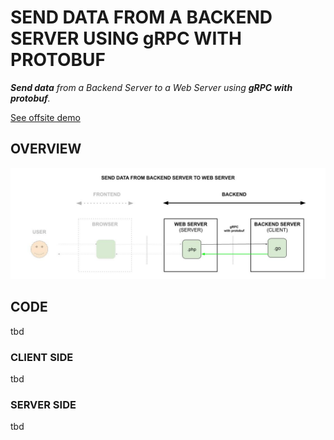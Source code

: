 # SEND DATA FROM A BACKEND SERVER USING gRPC WITH PROTOBUF

_**Send data**
from a Backend Server
to a Web Server
using **gRPC with protobuf**._

[See offsite demo](http://www.jeffdecola.com/my-frontend-and-backend-api-examples/index.php?page=send-data-from-backend-server-to-web-server-using-grpc-with-protobuf)

## OVERVIEW

![IMAGE - send-data-from-backend-server-to-web-server-using-grpc-with-protobuf - IMAGE](../../../docs/pics/send-data-from-backend-server-to-web-server-using-grpc-with-protobuf.jpg)

## CODE

tbd

### CLIENT SIDE

tbd

### SERVER SIDE

tbd
